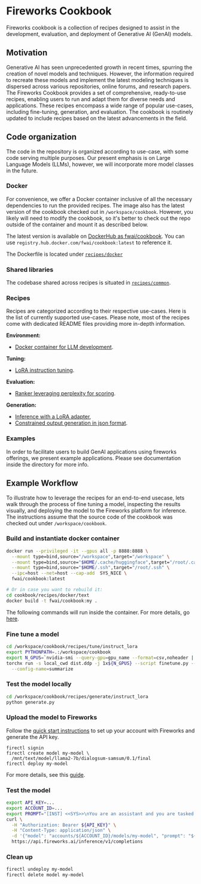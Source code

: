 
# Fireworks Cookbook

Fireworks cookbook is a collection of recipes designed to assist in the development, evaluation, and deployment of Generative AI (GenAI) models.

## Motivation
Generative AI has seen unprecedented growth in recent times, spurring the creation of novel models and techniques. However, the information required to recreate these models and implement the latest modeling techniques is dispersed across various repositories, online forums, and research papers. The Fireworks Cookbook provides a set of comprehensive, ready-to-use recipes, enabling users to run and adapt them for diverse needs and applications. These recipes encompass a wide range of popular use-cases, including fine-tuning, generation, and evaluation. The cookbook is routinely updated to include recipes based on the latest advancements in the field.

## Code organization
The code in the repository is organized according to use-case, with some code serving multiple purposes. Our present emphasis is on Large Language Models (LLMs), however, we will incorporate more model classes in the future.

### Docker
For convenience, we offer a Docker container inclusive of all the necessary dependencies to run the provided recipes. The image also has the latest version of the cookbook checked out in `/workspace/cookbook`. However, you likely will need to modify the cookbook, so it's better to check out the repo outside of the container and mount it as described below.

The latest version is available on [DockerHub as fwai/cookbook](https://hub.docker.com/r/fwai/cookbook). You can use `registry.hub.docker.com/fwai/cookbook:latest` to reference it.

The Dockerfile is located under [`recipes/docker`](https://github.com/fw-ai/cookbook/tree/main/recipes/docker/text)

### Shared libraries
The codebase shared across recipes is situated in [`recipes/common`](https://github.com/fw-ai/cookbook/tree/main/recipes/common).

### Recipes
Recipes are categorized according to their respective use-cases. Here is the list of currently supported use-cases. Please note, most of the recipes come with dedicated README files providing more in-depth information.

**Environment:**
* [Docker container for LLM development](https://github.com/fw-ai/cookbook/tree/main/recipes/docker/text).

**Tuning:**
* [LoRA instruction tuning](https://github.com/fw-ai/cookbook/tree/main/recipes/tune/instruct_lora).

**Evaluation:**
* [Ranker leveraging perplexity for scoring](https://github.com/fw-ai/cookbook/tree/main/recipes/eval/perplexity_rank).

**Generation:**
* [Inference with a LoRA adapter](https://github.com/fw-ai/cookbook/tree/main/recipes/generate/instruct_lora),
* [Constrained output generation in json format](https://github.com/fw-ai/cookbook/tree/main/recipes/generate/jsonformer).

### Examples 
In order to facilitate users to build GenAI applications using fireworks offerings, we present example applications. Please see documentation inside the directory for more info.

## Example Workflow
To illustrate how to leverage the recipes for an end-to-end usecase, lets walk through the process of fine tuning a model, inspecting the results visually, and deploying the model to the Fireworks platform for inference.
The instructions assume that the source code of the cookbook was checked out under `/workspace/cookbook`.
### Build and instantiate docker container
```bash
docker run --privileged -it --gpus all -p 8888:8888 \
  --mount type=bind,source="/workspace",target="/workspace" \
  --mount type=bind,source="$HOME/.cache/huggingface",target="/root/.cache/huggingface" \
  --mount type=bind,source="$HOME/.ssh",target="/root/.ssh" \
  --ipc=host --net=host --cap-add  SYS_NICE \
  fwai/cookbook:latest

# Or in case you want to rebuild it:
cd cookbook/recipes/docker/text
docker build -t fwai/cookbook:my .
```
The following commands will run inside the container.
For more details, go [here](https://github.com/fw-ai/cookbook/tree/main/recipes/docker/text).
### Fine tune a model
```bash
cd /workspace/cookbook/recipes/tune/instruct_lora
export PYTHONPATH=.:/workspace/cookbook
export N_GPUS=`nvidia-smi --query-gpu=gpu_name --format=csv,noheader | wc -l`
torchx run -s local_cwd dist.ddp -j 1x${N_GPUS} --script finetune.py -- \
  --config-name=summarize
```
### Test the model locally
```bash
cd /workspace/cookbook/recipes/generate/instruct_lora
python generate.py
```
### Upload the model to Fireworks
Follow the [quick start instructions](https://fireworksai.readme.io/docs/quickstart) to set up your account with Fireworks and generate the API key.
```
firectl signin
firectl create model my-model \
  /mnt/text/model/llama2-7b/dialogsum-samsum/0.1/final
firectl deploy my-model
```
For more details, see this [guide](https://fireworksai.readme.io/docs/model-upload).
### Test the model

```bash
export API_KEY=...
export ACCOUNT_ID=...
export PROMPT="[INST] <<SYS>>\nYou are an assistant and you are tasked with writing text summaries. For each input text, provide a summary. The summary should be concise, accurate and truthful. Do not make up facts or answers.\n<</SYS>>\n\n#Person1#: Welcome to my birthday party, I am so happy you can come. #Person2#: Thanks for inviting me. Here is the gift for you. Happy birthday, Francis! Many more happy and healthy years for you! #Person1#: Thank you, shall I open it now? #Person2#: Yes, please do. #Person1#: Wow, a remote car model and my favorite brand. I really like it. That is so nice of you. #Person2#: Yeah, I was really struggling whether I should give you this nice little car. It was the last one they had and I really like it so much myself. #Person1#: Typical you, always wanting to keep the best things for yourself. The more I appreciate the gift now.[/INST]\n"
curl \
  -H "Authorization: Bearer ${API_KEY}" \
  -H "Content-Type: application/json" \
  -d '{"model": "accounts/${ACCOUNT_ID}/models/my-model", "prompt": "${PROMPT}"}' \
  https://api.fireworks.ai/inference/v1/completions
```
### Clean up
```bash
firectl undeploy my-model
firectl delete model my-model
```

